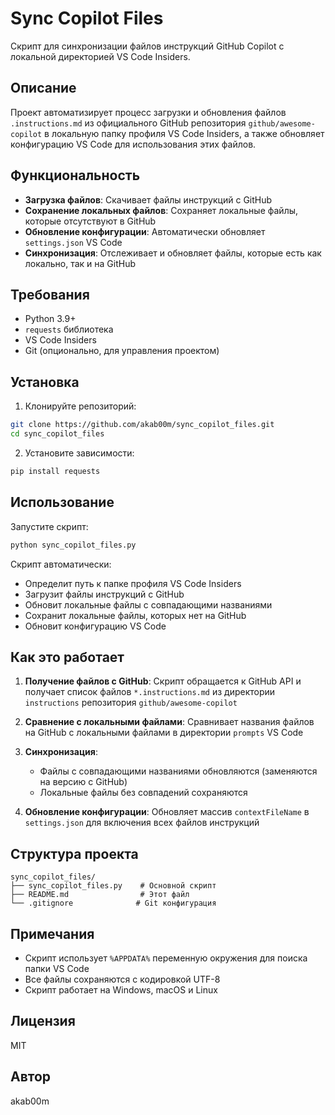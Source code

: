 # Sync Copilot Files

Скрипт для синхронизации файлов инструкций GitHub Copilot с локальной директорией VS Code Insiders.

## Описание

Проект автоматизирует процесс загрузки и обновления файлов `.instructions.md` из официального GitHub репозитория `github/awesome-copilot` в локальную папку профиля VS Code Insiders, а также обновляет конфигурацию VS Code для использования этих файлов.

## Функциональность

- **Загрузка файлов**: Скачивает файлы инструкций с GitHub
- **Сохранение локальных файлов**: Сохраняет локальные файлы, которые отсутствуют в GitHub
- **Обновление конфигурации**: Автоматически обновляет `settings.json` VS Code
- **Синхронизация**: Отслеживает и обновляет файлы, которые есть как локально, так и на GitHub

## Требования

- Python 3.9+
- `requests` библиотека
- VS Code Insiders
- Git (опционально, для управления проектом)

## Установка

1. Клонируйте репозиторий:
```bash
git clone https://github.com/akab00m/sync_copilot_files.git
cd sync_copilot_files
```

2. Установите зависимости:
```bash
pip install requests
```

## Использование

Запустите скрипт:
```bash
python sync_copilot_files.py
```

Скрипт автоматически:
- Определит путь к папке профиля VS Code Insiders
- Загрузит файлы инструкций с GitHub
- Обновит локальные файлы с совпадающими названиями
- Сохранит локальные файлы, которых нет на GitHub
- Обновит конфигурацию VS Code

## Как это работает

1. **Получение файлов с GitHub**: Скрипт обращается к GitHub API и получает список файлов `*.instructions.md` из директории `instructions` репозитория `github/awesome-copilot`

2. **Сравнение с локальными файлами**: Сравнивает названия файлов на GitHub с локальными файлами в директории `prompts` VS Code

3. **Синхронизация**:
   - Файлы с совпадающими названиями обновляются (заменяются на версию с GitHub)
   - Локальные файлы без совпадений сохраняются

4. **Обновление конфигурации**: Обновляет массив `contextFileName` в `settings.json` для включения всех файлов инструкций

## Структура проекта

```
sync_copilot_files/
├── sync_copilot_files.py    # Основной скрипт
├── README.md                # Этот файл
└── .gitignore              # Git конфигурация
```

## Примечания

- Скрипт использует `%APPDATA%` переменную окружения для поиска папки VS Code
- Все файлы сохраняются с кодировкой UTF-8
- Скрипт работает на Windows, macOS и Linux

## Лицензия

MIT

## Автор

akab00m
